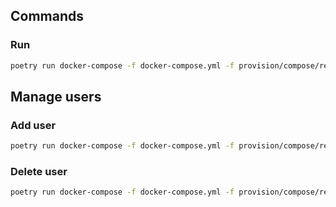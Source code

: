 <!-- Space: HomeAutomation -->
<!-- Parent: Project -->
<!-- Title: Composes Restic -->

<!-- Label: HomeAutomation -->
<!-- Label: Project -->
<!-- Label: Compose -->
<!-- Label: Restic -->
<!-- Include: docs/disclaimer.md -->
<!-- Include: ac:toc -->

## Commands

### Run

```bash
poetry run docker-compose -f docker-compose.yml -f provision/compose/restic.yml up -d
```

## Manage users

### Add user

```bash
poetry run docker-compose -f docker-compose.yml -f provision/compose/restic.yml exec -it restic create_user myuser mypassword
```

### Delete user

```bash
poetry run docker-compose -f docker-compose.yml -f provision/compose/restic.yml exec -it restic delete_user myuser
```
